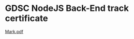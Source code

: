# GDSC NodeJS Back-End track certificate
[Mark.pdf](https://github.com/markdoha/GDSC-certificate/files/9401931/Mark.pdf)
